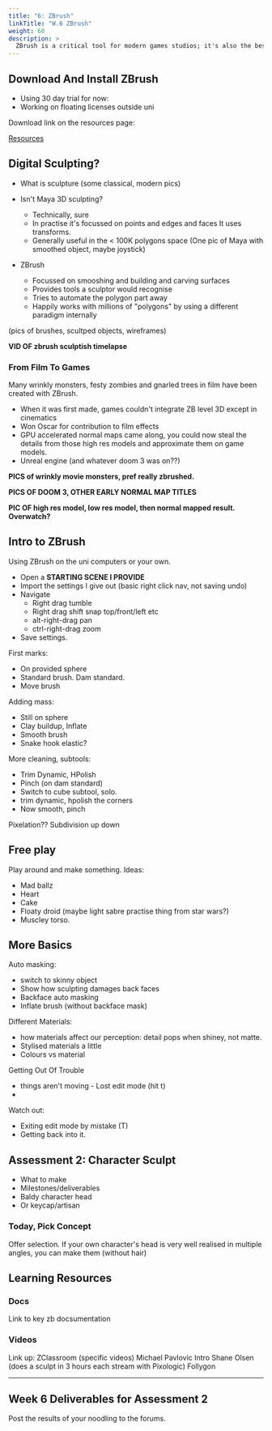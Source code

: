 ```yaml
---
title: "6: ZBrush"
linkTitle: "W.6 ZBrush"
weight: 60
description: >
  ZBrush is a critical tool for modern games studios; it's also the best way to sculpt on a computer.
---
```


## Download And Install ZBrush

* Using 30 day trial for now:
* Working on floating licenses outside uni

Download link on the resources page:

<a class="btn btn-lg btn-primary mr-3 mb-4" href="../resources/#zbrush">Resources<i class="fas fa-arrow-alt-circle-right ml-2"></i>
</a>

## Digital Sculpting?

* What is sculpture (some classical, modern pics)
* Isn't Maya 3D sculpting?
  * Technically, sure
  * In practise it's focussed on points and edges and faces It uses transforms.
  * Generally useful in the < 100K polygons space
(One pic of Maya with smoothed object, maybe joystick)

* ZBrush 
  * Focussed on smooshing and building and carving surfaces
  * Provides tools  a sculptor would recognise
  * Tries to automate the polygon part away
  * Happily works with millions of "polygons" by using a different paradigm internally

(pics of brushes, scultped objects, wireframes)

**VID OF zbrush sculptish timelapse**

### From Film To Games

Many wrinkly monsters, festy zombies and gnarled trees in film have been created with ZBrush.

* When it was first made, games couldn't integrate ZB level 3D except in cinematics
* Won Oscar for contribution to film effects
* GPU accelerated normal maps came along, you could now steal the details from those high res models and approximate them on game models.
* Unreal engine (and whatever doom 3 was on??)
  
**PICS of wrinkly movie monsters, pref really zbrushed.**
  
**PICS OF DOOM 3, OTHER EARLY NORMAL MAP TITLES**

**PIC OF high res model, low res model, then normal mapped result. Overwatch?**

## Intro to ZBrush

Using ZBrush on the uni computers or your own.

* Open a **STARTING SCENE I PROVIDE**
* Import the settings I give out (basic right click nav, not saving undo)
* Navigate
  - Right drag tumble
  - Right drag shift snap top/front/left etc
  - alt-right-drag pan
  - ctrl-right-drag zoom
* Save settings.

First marks:
* On provided sphere
* Standard brush. Dam standard.
* Move brush

Adding mass:
* Still on sphere
* Clay buildup, Inflate
* Smooth brush
* Snake hook elastic?

More cleaning, subtools:
* Trim Dynamic, HPolish
* Pinch (on dam standard)
* Switch to cube subtool, solo.
* trim dynamic, hpolish the corners
* Now smooth, pinch

Pixelation?? Subdivision up down

## Free play

Play around and make something. Ideas:

* Mad ballz
* Heart
* Cake
* Floaty droid (maybe light sabre practise thing from star wars?)
* Muscley torso.
  
## More Basics

Auto masking:
* switch to skinny object
* Show how sculpting damages back faces
* Backface auto masking
* Inflate brush (without backface mask)

Different Materials:
* how materials affect our perception: detail pops when shiney, not matte.
* Stylised materials a little
* Colours vs material

Getting Out Of Trouble
* things aren't moving - Lost edit mode (hit t)
* 

Watch out:
* Exiting edit mode by mistake (T)
* Getting back into it.

## Assessment 2: Character Sculpt

* What to make
* Milestones/deliverables
* Baldy character head
* Or keycap/artisan

### Today, Pick Concept

Offer selection.
If your own character's head is very well realised in multiple angles, you can make them (without hair)

## Learning Resources

### Docs

Link to key zb docsumentation

### Videos
Link up:
ZClassroom (specific videos)
Michael Pavlovic Intro
Shane Olsen (does a sculpt in 3 hours each stream with Pixologic)
Follygon

-----

## Week 6 Deliverables for Assessment 2

Post the results of your noodling to the forums.

